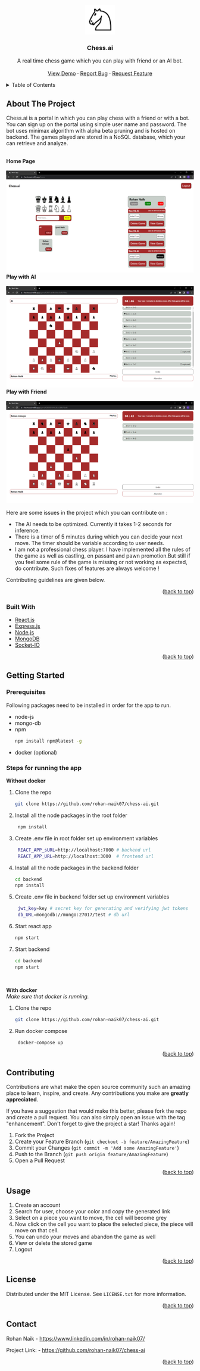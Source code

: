 <div id="top"></div>
<!--
*** Thanks for checking out the Best-README-Template. If you have a suggestion
*** that would make this better, please fork the repo and create a pull request
*** or simply open an issue with the tag "enhancement".
*** Don't forget to give the project a star!
*** Thanks again! Now go create something AMAZING! :D
-->



<!-- PROJECT SHIELDS -->
<!--
*** I'm using markdown "reference style" links for readability.
*** Reference links are enclosed in brackets [ ] instead of parentheses ( ).
*** See the bottom of this document for the declaration of the reference variables
*** for contributors-url, forks-url, etc. This is an optional, concise syntax you may use.
*** https://www.markdownguide.org/basic-syntax/#reference-style-links
-->

<br />
<div align="center">
  <a href="#">
    <img src="public/Chess_nlt60.png" alt="Logo" width="80" height="80">
  </a>

  <h3 align="center">Chess.ai</h3>

  <p align="center">
     A real time chess game which you can play with friend or an AI bot.
    <br />
    <br />
    <a href="https://thechessai.netlify.app">View Demo</a>
    ·
    <a href="https://github.com/rohan-naik07/chess-ai/issues">Report Bug</a>
    ·
    <a href="https://github.com/rohan-naik07/chess-ai/issues">Request Feature</a>
  </p>
</div>

<!-- TABLE OF CONTENTS -->
<details>
  <summary>Table of Contents</summary>
  <ol>
    <li>
      <a href="#about-the-project">About The Project</a>
      <ul>
        <li><a href="#built-with">Built With</a></li>
      </ul>
    </li>
    <li>
      <a href="#getting-started">Getting Started</a>
      <ul>
        <li><a href="#prerequisites">Prerequisites</a></li>
        <li><a href="#steps-for-running-the-app">Steps for running the app</a></li>
      </ul>
    </li>
    <li><a href="#usage">Usage</a></li>
    <li><a href="#contributing">Contributing</a></li>
    <li><a href="#license">License</a></li>
    <li><a href="#contact">Contact</a></li>
  </ol>
</details>

<!-- ABOUT THE PROJECT -->
## About The Project

Chess.ai is a portal in which you can play chess with a friend or with a bot. You can sign up on the portal using simple user name and password. The bot uses minimax algorithm with alpha beta pruning and is hosted on backend. The games played are stored in a NoSQL database, which your can retrieve and analyze. 

<br/>
<strong>Home Page</strong>
<br/>
<br/>
<img src="screenshots/sc1.png"/>
<br/>
<strong>Play with AI</strong>
<br/>
<br/>
<img src="screenshots/sc2.png" />
<br/>
<strong>Play with Friend</strong>
<br/>
<br/>
<img src="screenshots/sc3.png" />
<br/>

Here are some issues in the project which you can contribute on :
* The AI needs to be optimized. Currently it takes 1-2 seconds for inference.
* There is a timer of 5 minutes during which you can decide your next move. The timer should be variable according to user needs.
* I am not a professional chess player. I have implemented all the rules of the game as well as castling, en passant and pawn promotion.But still if you feel some rule of the game is missing or not working as expected, do contribute. Such fixes of features are always welcome !

Contributing guidelines are given below.

<p align="right">(<a href="#top">back to top</a>)</p>

### Built With

* [React.js](https://reactjs.org/)
* [Express.js](https://expressjs.com/)
* [Node.js](https://nodejs.org)
* [MongoDB](https://www.mongodb.com/)
* [Socket-IO](https://socket.io/)

<p align="right">(<a href="#top">back to top</a>)</p>

## Getting Started

### Prerequisites

Following packages need to be installed in order for the app to run.
* node-js
* mongo-db
* npm
  ```sh
  npm install npm@latest -g
  ```
* docker (optional)

### Steps for running the app

<strong>Without docker</strong>

1. Clone the repo
   ```sh
   git clone https://github.com/rohan-naik07/chess-ai.git
   ```
2. Install all the node packages in the root folder
   ```sh
    npm install
   ```
3. Create .env file in root folder set up environment variables 
   ```sh
    REACT_APP_sURL=http://localhost:7000 # backend url
    REACT_APP_URL=http://localhost:3000  # frontend url
   ```
4. Install all the node packages in the backend folder
   ```sh
   cd backend
   npm install
   ```
5. Create .env file in backend folder set up environment variables 
   ```sh
    jwt_key=key # secret key for generating and verifying jwt tokens
    db_URL=mongodb://mongo:27017/test # db url
   ```
6. Start react app
    ```sh
    npm start
    ```
7. Start backend
    ```sh
    cd backend
    npm start
    ```
<br/>

<strong>With docker</strong>
<br/>
_Make sure that docker is running._
<br/>

1. Clone the repo
   ```sh
   git clone https://github.com/rohan-naik07/chess-ai.git
   ```
2. Run docker compose
   ```sh
    docker-compose up
   ```
   
<p align="right">(<a href="#top">back to top</a>)</p>

<!-- CONTRIBUTING -->
## Contributing

Contributions are what make the open source community such an amazing place to learn, inspire, and create. Any contributions you make are **greatly appreciated**.

If you have a suggestion that would make this better, please fork the repo and create a pull request. You can also simply open an issue with the tag "enhancement".
Don't forget to give the project a star! Thanks again!

1. Fork the Project
2. Create your Feature Branch (`git checkout -b feature/AmazingFeature`)
3. Commit your Changes (`git commit -m 'Add some AmazingFeature'`)
4. Push to the Branch (`git push origin feature/AmazingFeature`)
5. Open a Pull Request

<p align="right">(<a href="#top">back to top</a>)</p>

<!-- USAGE EXAMPLES -->
## Usage

1. Create an account 
2. Search for user, choose your color and copy the generated link
3. Select on a piece you want to move, the cell will become grey
4. Now click on the cell you want to place the selected piece, the piece will move on that cell.
5. You can undo your moves and abandon the game as well
6. View or delete the stored game
7. Logout

<p align="right">(<a href="#top">back to top</a>)</p>

<!-- LICENSE -->
## License

Distributed under the MIT License. See `LICENSE.txt` for more information.

<p align="right">(<a href="#top">back to top</a>)</p>

<!-- CONTACT -->
## Contact

Rohan Naik  - https://www.linkedin.com/in/rohan-naik07/

Project Link: - https://github.com/rohan-naik07/chess-ai

<p align="right">(<a href="#top">back to top</a>)</p>

